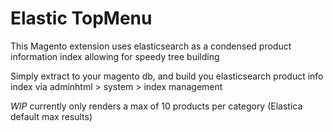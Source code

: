 # Elastic TopMenu

This Magento extension uses elasticsearch as a condensed product information index allowing for speedy tree building

Simply extract to your magento db, and build you elasticsearch product info index via adminhtml > system > index management

*WIP* currently only renders a max of 10 products per category (Elastica default max results)
